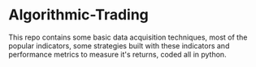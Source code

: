 # Algorithmic-Trading
This repo contains some basic data acquisition techniques, most of the popular indicators, some strategies built with these indicators and performance metrics to measure it's returns, coded all in python. 

